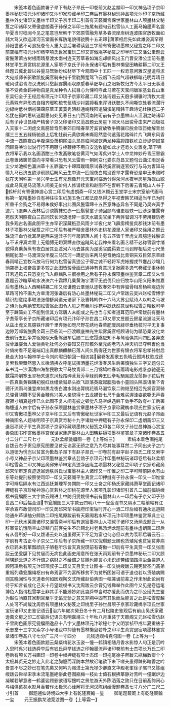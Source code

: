 <!-- { "loadSidebar": true } -->
　　宋笺本着色画款署子昻下有赵子昻氏一印卷前又赵孟頫印一印又神品项子京印墨林秘玩项元汴印诸印又汴印家珍藏半印二卷后有墨林秘玩神品项元汴印子京所藏墨林外史诸印又墨林半印又子京半印二引首有天籁阁宫保世家墨林山人项墨林父秘笈之印诸印又寄傲虚朗斋子孙保之半印三拖尾有题句云松雪仙人工画马翰墨声名震华夏当时稔闻今见之笔意岂居韩干下郊原雪融芳草多春流岸岸树连波围官放牧面如赭大驾又欲巡滦河玉堂画长挥防笔貌得骁腾十五疋蹄萧萧相后先如此雄姿真罕得孙阳世逺不可追抚卷令人重太息后署耕读叟三字前有寄傲项墨林父秘笈之印二印又前空幅有项元汴印檇李项氏世家宝玩二印又寄傲庵字秘笈之印半印三又潘公圭题云雾鬛萧萧古树根雨晴羣渡水南村连天芳草春如海忘却嘶风出玉门晋安潘公圭前有墨林堂平生真赏桃花源里人家项子京氏子孙永保诸印后有墨林懒叟田畴耕耨二印又王经题云冀北皆以谷量马驽骀纷纭材尽下今观图中十五匹一一权竒意闲雅汉皇遣将求大宛贰师长驱歌凯旋奚官骑来指千里骁腾覂驾飞云烟飞云烟气超轶柳暗花明弄晴日暖风试浴青海汉洗刷只愁翻霹雳雨収原墅春草肥华山之阳新牧归方今太平日无事濩落不受黄金羁神物自是真龙种令人拭目心为悚呜呼此马若在天宝间唐家基业丘山重东吴归全子王经后有项元汴印项子京家珍藏二印又陆珩题云天廐多骐骥时清牧大堤元黄殊有异形态自相齐暖吹梳苍鬛晴沙衬碧蹄看来浑讶跃聴久不闻嘶饮处春流濶行边緑树低林烟初蔼蔼原草正萋萋秀陌斜通崦残阳逺隔溪笔精韩干趣诗记杜陵题二子名犹在孤吟思转迷翻思何处见春日五门西河南陆珩前有子京墨林山人沮溺之畴诸印后有子孙世昌棱严精舍子京父印诸印又范昌题云房星下照天马出骏骨由来产西极羾入天家十二闲虎文鳯臆皆竒质春郊日晴春草芳奚官放牧争腾骧已脱金匼匝始解青丝缰三三五五緑杨驰道上后牝牡前元黄欲嘶未嘶寂然意何逺落花踏碎片片飞舞东风香中流一匹照夜白半腹深没萧稍尾湿头昻昻临河渴饮两龙种霜蹄踣铁屹立沙堤傍奴童回顾将唤谁似说行行不用鞭与棰鞭棰不用自安逸牧能如此才还竒久矣置身荜下锦衣将军示我以名画酒酣三作发髙歌笔卷黄河气如泻呉兴学士人中龙神妙丹青压曺霸此卷置诸箧笥莫向寻常看只恐有风云雷雨一朝同变化娄东范昌又题句云曲江雨足香尘少龙池柳色瀛洲草十五骅骝六十蹄蹀躞晴原试春晓奚官骑逐官奴行与马为曺知马情九马已济五欲渉前顾后盼风云生中流一匹照夜白尾没首昻才露脊恐是申王未赐时犹在天闲称第一吴兴学士生有元想像开元天宝间临池分得荥河水夜半房星落砚山貌成此马真是马流落人间美无价何人修谱续宣和赵图不在曺韩下后署云青城山人书于鹤轩前有寄傲神游心赏二印后有虚朗斋一印又钱沐题云玉堂学士宋宗室前代画马称第一笔精墨妙自有神往往生纸施五色江都法度尽得之平视曺韩艺相逼当年已为时所重千金购之不易得朱侯好事出此图风鬛霜蹄十五匹意殊态异各不同是乃吴兴真手迹六飞羣奔入茂林后引骁腾抹虹赤一匹鬅鬙童子骑回顾乌骓更超轶一匹渉深惟露脊宛然天闲照夜白三匹同饮长河流搅碎一溪天水碧奚官坐下两骅骝调习不劳用鞭防老我多观古名画此图平生亦罕识深藏秖恐风雨夕半夜化龙飞霹雳樗叟呉郡钱沐前有墨林子项墨林父秘笈之印二印后有棱严精舍墨林外史桃花源里人家诸印又徐用之题云珠流汗血竹批耳尽是西来渥洼子何年房驷落人间十有五匹皆千里虎文鳯臆连钱鬃识与不识呼真龙背上无翎膊无翅双蹄直欲追飚风老我神州看名画艺精不必称曺霸寸绡貌得真乗黄纵有夜白居其亚渡河六马去甚疾为是奚官脱羁絷三马到岸相后先七尺萧稍尾犹湿一马渡深没半腹三马饮河一蹻足后来两马更竒絶焰比青铜夹双目郊原草緑春雨晴正宜牧马放马行何为松雪留真迹公子得之诚不轻将军虎帐握戎节鏖战沙塲几驰突枥上权竒虽更多较之此图皆骏骨画已通神有真意况复掀腾多逸气卷藏无事休频开若遇风云只恐变化飞入麒麟队三衢徐用之后有子孙永保项墨林鉴赏章二印又朱惟嘉题云沙暄草软水泱泱六十霜蹄几乗黄海宇清平无战伐只应归牧华山阳义阳朱惟嘉后有墨林山人西畴耕耦二印又张谦题云羣驰队逐牧春郊中有骅骝骨相髙杨柳堤边芳草路可怜不画九方臯清河张谦后有防心处墨林秘玩二印又卢常跋云吴兴赵松雪博学精识刻意绘事取法张僧繇呉道元诸家下及曺韩韩作十六马大苏公赋诗人以韩之马坡之诗为世两絶安知松雪翁此图令人见之有秦川沙苑中跃跃然意世称松雪之精致可学至于踈简处工不能到信其方驾唐人未能或之先也当与知者道耳范阳卢常跋前有墨林子煑茶亭长子京所藏诸印后有项元汴印子孙世昌二印又廖文昱题云房星流渥洼天马从兹出虎文鳯臆铁作蹄千里奔驰如咫尺野花绣地春草肥暖风緑尽垂杨枝时平无复事边隙芳郊新脱黄金羁三匹临流一匹渡眼底神光生紫雾奚官相顾语何为祗恐乗波化龙去前行五匹争并驱宛似天衢驾鼓车后随二匹恣踶遂应知不与驽骀俱其间四匹各异态骏骨雄姿耸人爱骊黄牝牡何必分要知又在形骸外至元阁老巧入神天机已夺韩曺伦当时倚树看不足毫端幻出真麒麟麒麟已落人间久购得还为世家有锦衣将军忠孝孙肘后悬金大如斗翰林学士今刘向暇日朝回一相访芸展卷发髙歌五色晴云照鸠杖歌成还复索我赓飘然思入长楸清拂衣呼笔试挥洒墨花烂漫春风生后署慎独生三字又题句云车书混一沙漠清四海黎民歌太平马牧青郊二三月锦鸠啼春新雨晴电影成羣恣驰逐无数霜蹄削寒玉翠杨夹道东风轻踏碎茸茸芳草緑前奔五匹拳毛騧鳯臆龙鬃狮子花后有一匹真乗黄锦韝初脱红丝缰紫骝昻头欲飞跃落英蹴起胭脂香小童回头隔溪语坐下青骢汗流雨乌骓登岸如黒龙夜白渡水刚出膂桃花骄马渴饮泉二驹继至相后先奚官双骑总骏骨骁腾不受黄金鞭呉兴美人亲貌得十五龙媒皆七尺千金难买渥洼姿欲嘶无声春寂寂寸绡真迹传已久此图不复人间有披之顿觉凡马空纵遇韩干敛手不敢夸神工后署梅牕道人四字后有子孙永保项墨林鉴赏章墨林子项子京家珍藏檇李项氏世家宝玩诸印又寄傲项墨林父子京半印三又后有寄傲秘玩世家半印三又最后记语有元赵子昻画神骑图名人题咏明项子京真赏竒秘十九字诸跋中押缝有子孙永保印二虚朗斋印三又退宻项叔子平生真赏项子京家珍藏项墨林父秘笈之印各二印又子孙世昌神游心赏宝善斋图书印寄傲墨林宫保世家蘧庐墨林山人田畴耕耨项墨林鉴赏章子京诸印卷髙五寸二分广二尺七寸
　　元赵孟頫瓮牖图一卷【上等结三】
　　素绢本着色画拖尾自跋云右子贡见原宪图要见贫无谄富无骄之意乃为尽其能事耳然二子同出夫子之门以道徳为恱岂以贫富为歉哉子昻下有赵子昻氏一印卷前有赵字赵子昻氏二印又索字小号又神品子京父印项墨林鉴赏章丛芸馆子京项元汴印墨林秘玩诸印卷后有赵孟頫印松雪斋二印又神品啇邱宋荦审定真迹净因庵主项墨林父秘笈之印项子京家珍藏啇邱宋荦审定真迹退宻逊肤呉氏世宝墨林主人诸印又一印惟之印二字可辨前隔水有山东等处提刑按察使司印一印又天籁阁平生真赏二印押缝有子孙永保一印又一印惟堂字可辨后隔水有江西巡抚兼理军务闗防一印又士竒之印杨氏家藏纬萧草堂画记诸印押缝有子京珍秘神游心赏若朴之印桃花源里人家项孔彰印诸印引首凡二幅前幅姚绶楷书瓮牖图三大字款云赐进士中防归叟姚绶书前有墨林山人一印后有子京父印子孙世昌二印后幅金湜书瓮牖图三大字款云四明八十一叟金湜书又隔水二幅前幅有江寜承宣布政使司印一印又啇邱宋荦书画府印宝轴时开心一洒二印后幅有通永巡道闗防通州芦课抽分闗防二印拖尾原跋前有天籁阁若水轩项元汴印项墨林鉴赏章呉士让印一元秋水芙蕖诸印又瀹雪斋半印后有退宻墨林山人项叔子诸印又汤炳龙题云一从辞宰粟饥饿隠空山货殖门前客先生不启闗北村老民汤炳龙题前有墨林虚朗斋二印后有从吾所好一印又跋语云处以道虽得天下不足为富也何必但以贫为羡耶后署云石二字前有考古正今子京父二印后有子京所藏一印又倪瓒题云赐也货殖宪也贫宪贫非病衣已鹑未若箪瓢顔氏子陋巷所乐皆天真倪瓒前有寄傲一印后有平生真赏一印又张雨跋云坐瓮牖下见贫居而无病色此画史用意所在张天雨观前有子京墨林秘玩二印又顾阿瑛题云道之不行谓之病财之不给谓之贫赐也能言心未识虚劳结驷踏清尘金粟道人顾阿瑛后有项元汴印项叔子二印又天目吴士让图书一印又姚绶跋云赐宪皆圣门髙弟重裀列鼎瓮牖绳枢曰有命焉富不为富所移贫不为贫所困皆可语于道也若以货殖病赐则其晚闻性与天道者何如因观陶文式所藏赵伯驹图一幅兼诵前辈之作未附此论尚有待于知言者成化己亥十月望姚绶书又沈周跋云余甞见钱舜举作此图今又见是卷运笔博色人指谓松雪学士非其手不能臻妙如此岂舜举当时亦爱此而仿为之耶公绶先生鉴为赵伯驹直其家制耳至乎无谄无骄之意又非胸中固有其象而后能言之此是松雪度越人处可不尚哉沈周后有项墨林父秘笈之印桃里子孙世昌项子京家珍藏檇李项氏世家宝玩诸印又史鉴记语云治六年嵗次癸丑冬十有二月松陵史鉴观后有前山吴氏家藏逊斋文房之印二印最后记语云有明嘉靖三十年秋八月重装于天籁阁又元赵松雪仿赵千里刷色画原宪瓮牖图逸品十八字又墨林项元汴珍秘七字又明崇祯甲戌年夏重裱于乐志堂十三字又索字小号诸跋中押缝有墨林懒叟若朴之印平生真赏退宻项墨林鉴赏章诸印卷髙八寸七分广三尺一寸四分
　　元钱选观梅覔句图一卷【上等为一】
　　宋笺本着色画款题云粲粲梅花氷玉姿一僮一鹤镇相随月香水影惊人句正是沉吟入思时呉兴钱选舜举后有钱氏舜举钱选之印翰墨流声诸印卷前有士杰项长万氏二印卷后有项长万书画印一印卷中幅押缝有项士杰印一印拖尾徐子熈跋云瓶梅数瓣个个太极其贞元之妙走入此老之胸臆而深防本然故迟笔欲下未下嗟夫虽得踈影暗香之吟吾意不尽之妙已在笔先矣又何吟为赐进士第光禄少卿直文华殿老峯徐子熈书又陈组绶跋云舜举宋季末流笔墨絶俗此卷图瓶梅一枝处士倚石根拂箪静对苦吟一僮踞炉边凝睇若解意者一鹤婆娑顾影欲语写搜吟之景忽游天外陈洒落之致只在目前髙韵闲心与梅俱逺矣水影月香若作太极天心诠解将无河汉陈组绶漫题卷髙七寸八分广二尺二寸引首
　　御题逋仙诗境四大字上有乾隆宸翰一玺
　　御笔题籖籖上有乾隆宸翰一玺
　　元王振鹏龙池竞渡图一卷【上等霜一】
